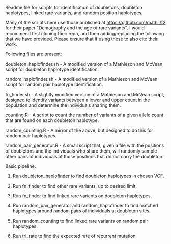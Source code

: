 Readme file for scripts for identification of doubletons, doubleton haplotypes, linked rare variants, and random position haplotypes.

Many of the scripts here use those published at https://github.com/mathii/f2 for their paper "Demography and the age of rare variants". I would recommend first cloning their repo, and then adding/replacing the following that we have provided. Please ensure that if using these to also cite their work.

Following files are present:

doubleton_haplofinder.sh - A modified version of a Mathieson and McVean script for doubleton haplotype identification.

random_haplofinder.sh - A modified version of a Mathieson and McVean script for random pair haplotype identification.

fn_finder.sh - A slightly modified version of a Mathieson and McVean script, designed to identify variants between a lower and upper count in the population and determine the individuals sharing them.

counting.R - A script to count the number of variants of a given allele count that are found on each doubleton haplotype.

random_counting.R - A mirror of the above, but designed to do this for random pair haplotypes.

random_pair_generator.R - A small script that, given a file with the positions of doubletons and the individuals who share them, will randomly sample other pairs of individuals at those positions that do not carry the doubleton.


Basic pipeline:

1. Run doubleton_haplofinder to find doubleton haplotypes in chosen VCF.

2. Run fn_finder to find other rare variants, up to desired limit.

3. Run fn_finder to find linked rare variants on doubleton haplotypes.

4. Run random_pair_generator and random_haplofinder to find matched haplotypes around random pairs of individuals at doubleton sites.

5. Run random_counting to find linked rare variants on random pair haplotypes.

6. Run tri_rate to find the expected rate of recurrent mutation






